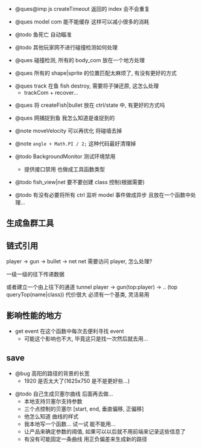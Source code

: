 -   @ques@imp js createTimeout 返回的 index 会不会重复
-   @ques model com 能不能缓存 这样可以减小很多的消耗

-   @todo 鱼死亡 自动瞄准

-   @todo 其他玩家网不进行碰撞检测如何处理

-   @ques 碰撞检测, 所有的 body_com 放在一个地方处理

-   @ques 所有的 shape|sprite 的位置匹配太麻烦了, 有没有更好的方式

*   @ques track 在鱼 fish destroy, 需要将子弹还原, 这怎么处理
    -   trackCom + recover...

-   @ques 将 createFish|bullet 放在 ctrl/state 中, 有更好的方式吗
-   @ques 网捕捉到鱼 我怎么知道是谁捉到的

-   @note moveVelocity 可以再优化 将碰墙去掉
-   @note `angle + Math.PI / 2;` 这种代码最好清理掉

-   @todo BackgroundMonitor 测试环境禁用

    -   提供接口禁用 也做成工具函数类型

-   @todo fish_view|net 要不要创建 class 控制(根据需要)

-   @todo 有没有必要将所有 ctrl 监听 model 事件做成异步 且放在一个函数中处理...

## 生成鱼群工具

## 链式引用

player -> gun -> bullet -> net
net 需要访问 player, 怎么处理?

一级一级的往下传递数据

或者建立一个由上往下的通道 tunnel
player -> gun(top:player) -> .. (top queryTop(name|class))
代价很大 必须有一个基类, 灵活易用

## 影响性能的地方

-   get event 在这个函数中每次去便利寻找 event
    -   可能这个影响也不大, 毕竟这只是找一次然后就去用...

## save

-   @bug 高阳的路径的背景的长宽
    -   1920 是否太大了(1625x750 是不是更好些...)

*   @todo 自己生成贝塞尔曲线 后面再去做...
    -   本地支持贝塞尔支持参数
    -   三个点控制的贝塞尔 [start, end, 垂直偏移, 正偏移]
    -   他怎么知道 曲线的样式
    -   我本地写一个函数... 试一试 能不能用...
    -   让产品来确定参数的阈值, 如果可以以后就不用前端来记录这些信息了
    -   有没有可能固定一条曲线 用正负偏差来生成新的路径
